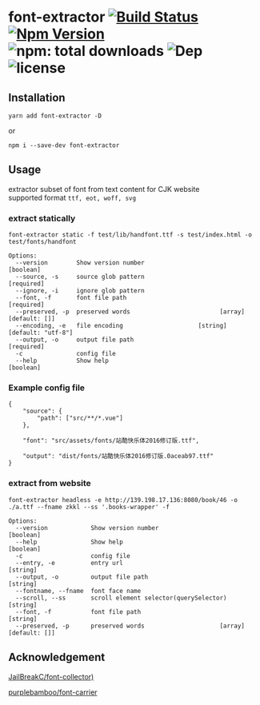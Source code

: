 # font-extractor [![Build Status](https://travis-ci.org/bung/font-extractor.svg?branch=master)](https://travis-ci.org/bung/font-extractor) [![Npm Version](https://badgen.net/npm/v/font-extractor)](https://www.npmjs.com/package/font-extractor) ![npm: total downloads](https://badgen.net/npm/dt/font-extractor) ![Dep](https://badgen.net/david/dep/bung/font-extractor) ![license](https://badgen.net/npm/license/font-extractor)  

## Installation

`yarn add font-extractor -D`  

or  

`npm i --save-dev font-extractor`  

## Usage  

extractor subset of font from text content for CJK website   
supported format `ttf, eot, woff, svg`  

### extract statically  

```
font-extractor static -f test/lib/handfont.ttf -s test/index.html -o test/fonts/handfont

Options:
  --version        Show version number                                 [boolean]
  --source, -s     source glob pattern                                [required]
  --ignore, -i     ignore glob pattern
  --font, -f       font file path                                     [required]
  --preserved, -p  preserved words                         [array] [default: []]
  --encoding, -e   file encoding                     [string] [default: "utf-8"]
  --output, -o     output file path                                   [required]
  -c               config file
  --help           Show help                                           [boolean]

```

### Example config file  

```
{
    "source": {
        "path": ["src/**/*.vue"]
    },

    "font": "src/assets/fonts/站酷快乐体2016修订版.ttf",

    "output": "dist/fonts/站酷快乐体2016修订版.0aceab97.ttf"
}
```
### extract from website  
```
font-extractor headless -e http://139.198.17.136:8080/book/46 -o ./a.ttf --fname zkkl --ss '.books-wrapper' -f

Options:
  --version            Show version number                             [boolean]
  --help               Show help                                       [boolean]
  -c                   config file
  --entry, -e          entry url                                        [string]
  --output, -o         output file path                                 [string]
  --fontname, --fname  font face name
  --scroll, --ss       scroll element selector(querySelector)           [string]
  --font, -f           font file path                                   [string]
  --preserved, -p      preserved words                     [array] [default: []]
```
## Acknowledgement  

[JailBreakC/font-collector)](https://github.com/JailBreakC/font-collector)  

[purplebamboo/font-carrier](https://github.com/purplebamboo/font-carrier)  
